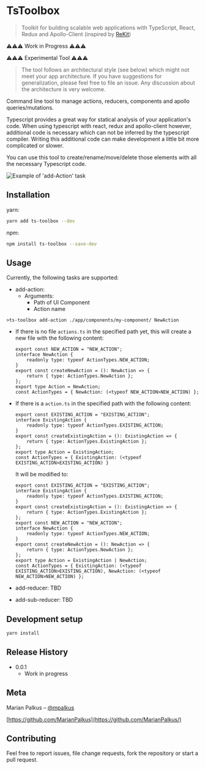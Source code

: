 # TsToolbox
> Toolkit for building scalable web applications with TypeScript, React, Redux and Apollo-Client (inspired by [ReKit](https://github.com/supnate/rekit))


⚠⚠⚠ Work in Progress ⚠⚠⚠

⚠⚠⚠ Experimental Tool ⚠⚠⚠

> The tool follows an architectural style (see below) which might not meet your app architecture.
If you have suggestions for generalization, please feel free to file an issue. 
Any discussion about the architecture is very welcome. 


Command line tool to manage actions, reducers, components and apollo queries/mutations.

Typescript provides a great way for statical analysis of your application's code. When using typescript with react, 
redux and apollo-client however, additional code is necessary which can not be inferred by the typescript compiler. 
Writing this additional code can make development a little bit more complicated or slower.

You can use this tool to create/rename/move/delete those elements with all the necessary 
Typescript code. 

![Example of 'add-Action' task](http://imgur.com/WMGhwyT.gif)

## Installation

yarn:

```sh
yarn add ts-toolbox --dev
```

npm:
```sh
npm install ts-toolbox --save-dev
```

## Usage

Currently, the following tasks are supported:

- add-action:
    - Arguments:
        - Path of UI Component
        - Action name 

```>ts-toolbox add-action ./app/components/my-component/ NewAction```

- If there is no file `actions.ts` in the specified path yet, this will create a new file with the following content:
    
    ```
    export const NEW_ACTION = "NEW_ACTION";
    interface NewAction {
        readonly type: typeof ActionTypes.NEW_ACTION;
    }
    export const createNewAction = (): NewAction => {
        return { type: ActionTypes.NewAction };
    };
    export type Action = NewAction;
    const ActionTypes = { NewAction: (<typeof NEW_ACTION>NEW_ACTION) };
    ```
- If there is a `action.ts` in the specified path with the following content:

    ```
    export const EXISTING_ACTION = "EXISTING_ACTION";
    interface ExistingAction {
        readonly type: typeof ActionTypes.EXISTING_ACTION;
    }
    export const createExistingAction = (): ExistingAction => {
        return { type: ActionTypes.ExistingAction };
    };
    export type Action = ExistingAction;
    const ActionTypes = { ExistingAction: (<typeof EXISTING_ACTION>EXISTING_ACTION) }
    ```
    
    It will be modified to:
    
    ```
    export const EXISTING_ACTION = "EXISTING_ACTION";
    interface ExistingAction {
        readonly type: typeof ActionTypes.EXISTING_ACTION;
    }
    export const createExistingAction = (): ExistingAction => {
        return { type: ActionTypes.ExistingAction };
    };
    export const NEW_ACTION = "NEW_ACTION";
    interface NewAction {
        readonly type: typeof ActionTypes.NEW_ACTION;
    }
    export const createNewAction = (): NewAction => {
        return { type: ActionTypes.NewAction };
    };
    export type Action = ExistingAction | NewAction;
    const ActionTypes = { ExistingAction: (<typeof EXISTING_ACTION>EXISTING_ACTION), NewAction: (<typeof NEW_ACTION>NEW_ACTION) };
    ```

- add-reducer:
TBD

- add-sub-reducer:
TBD


## Development setup

```sh
yarn install

```

## Release History

* 0.0.1
    * Work in progress

## Meta

Marian Palkus – [@mpalkus](https://twitter.com/mpalkus)

[https://github.com/MarianPalkus](https://github.com/MarianPalkus/)

## Contributing

Feel free to report issues, file change requests, fork the repository or start a pull request. 